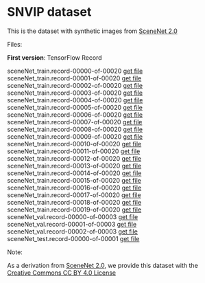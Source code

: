 # SNVIP dataset  
This is the dataset with synthetic images from [SceneNet 2.0](https://robotvault.bitbucket.io/scenenet-rgbd.html)  

Files:  

**First version**: TensorFlow Record  

sceneNet_train.record-00000-of-00020 [get file](https://drive.google.com/file/)  
sceneNet_train.record-00001-of-00020 [get file](https://drive.google.com/file/)  
sceneNet_train.record-00002-of-00020 [get file](https://drive.google.com/file/)  
sceneNet_train.record-00003-of-00020 [get file](https://drive.google.com/file/)  
sceneNet_train.record-00004-of-00020 [get file](https://drive.google.com/file/)  
sceneNet_train.record-00005-of-00020 [get file](https://drive.google.com/file/)  
sceneNet_train.record-00006-of-00020 [get file](https://drive.google.com/file/)  
sceneNet_train.record-00007-of-00020 [get file](https://drive.google.com/file/)  
sceneNet_train.record-00008-of-00020 [get file](https://drive.google.com/file/)  
sceneNet_train.record-00009-of-00020 [get file](https://drive.google.com/file/)  
sceneNet_train.record-00010-of-00020 [get file](https://drive.google.com/file/)  
sceneNet_train.record-00011-of-00020 [get file](https://drive.google.com/file/)  
sceneNet_train.record-00012-of-00020 [get file](https://drive.google.com/file/)  
sceneNet_train.record-00013-of-00020 [get file](https://drive.google.com/file/)  
sceneNet_train.record-00014-of-00020 [get file](https://drive.google.com/file/)  
sceneNet_train.record-00015-of-00020 [get file](https://drive.google.com/file/)  
sceneNet_train.record-00016-of-00020 [get file](https://drive.google.com/file/)  
sceneNet_train.record-00017-of-00020 [get file](https://drive.google.com/file/)  
sceneNet_train.record-00018-of-00020 [get file](https://drive.google.com/file/)  
sceneNet_train.record-00019-of-00020 [get file](https://drive.google.com/file/)  
sceneNet_val.record-00000-of-00003   [get file](https://drive.google.com/file/)  
sceneNet_val.record-00001-of-00003   [get file](https://drive.google.com/file/)  
sceneNet_val.record-00002-of-00003   [get file](https://drive.google.com/file/)  
sceneNet_test.record-00000-of-00001  [get file](https://drive.google.com/file/)  
                   
Note:  

As a derivation from [SceneNet 2.0](https://robotvault.bitbucket.io/scenenet-rgbd.html), we provide this dataset with the [Creative Commons CC BY 4.0 License](http://creativecommons.org/licenses/by/4.0/)  
